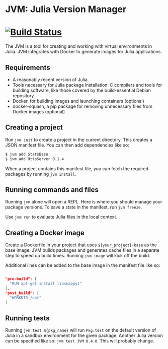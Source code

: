# JVM: Julia Version Manager
[![Build Status](https://travis-ci.org/tmlbl/JVM.jl.svg?branch=travis)](https://travis-ci.org/tmlbl/JVM.jl)
==========================

The JVM is a tool for creating and working with virtual environments in Julia.
JVM integrates with Docker to generate images for Julia applications.

## Requirements

* A reasonably recent version of Julia
* Tools necessary for Julia package installation: C compilers and tools for building
software, like those covered by the build-essential Debian repository
* Docker, for building images and launching containers (optional)
* docker-squash, a pip package for removing unnecessary files from Docker images (optional)

## Creating a project

Run `jvm init` to create a project in the current directory. This creates a
JSON manifest file. You can then add dependencies like so:

```bash
$ jvm add StatsBase
$ jvm add HttpServer 0.1.4
```

When a project contains this manifest file, you can fetch the required packages
by running `jvm install`.

## Running commands and files

Running `jvm` alone will open a REPL. Here is where you should manage your
package versions. To save a state in the manifest, run `jvm freeze`.

Use `jvm run` to evaluate Julia files in the local context.

## Creating a Docker image

Create a Dockerfile in your project that uses `${your_project}-base` as the
base image. JVM builds packages and generates cache files in a separate step
to speed up build times. Running `jvm image` will kick off the build.

Additional lines can be added to the base image in the manifest file like so:

```json

"pre-build": [
  "RUN apt-get install libsnappy1"
],
"post_build": [
  "WORKDIR /opt"
]
```

## Running tests

Running `jvm test ${pkg_name}` will run `Pkg.test` on the default version of
Julia in a sandbox environment for the given package. Another Julia version can
be specified like so: `jvm test JVM 0.4.0`. This will probably change.
